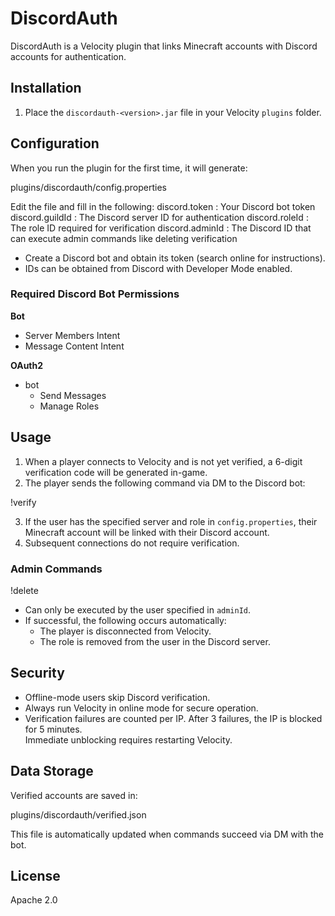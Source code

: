 # DiscordAuth
DiscordAuth is a Velocity plugin that links Minecraft accounts with Discord accounts for authentication.

## Installation
1. Place the `discordauth-<version>.jar` file in your Velocity `plugins` folder.

## Configuration
When you run the plugin for the first time, it will generate:

plugins/discordauth/config.properties

Edit the file and fill in the following:
discord.token : Your Discord bot token
discord.guildId : The Discord server ID for authentication
discord.roleId : The role ID required for verification
discord.adminId : The Discord ID that can execute admin commands like deleting verification

- Create a Discord bot and obtain its token (search online for instructions).  
- IDs can be obtained from Discord with Developer Mode enabled.

### Required Discord Bot Permissions
**Bot**
- Server Members Intent
- Message Content Intent

**OAuth2**
- bot
  - Send Messages
  - Manage Roles

## Usage
1. When a player connects to Velocity and is not yet verified, a 6-digit verification code will be generated in-game.
2. The player sends the following command via DM to the Discord bot:

!verify <verification code>

3. If the user has the specified server and role in `config.properties`, their Minecraft account will be linked with their Discord account.  
4. Subsequent connections do not require verification.

### Admin Commands
!delete <DiscordID>

- Can only be executed by the user specified in `adminId`.
- If successful, the following occurs automatically:
  - The player is disconnected from Velocity.
  - The role is removed from the user in the Discord server.

## Security
- Offline-mode users skip Discord verification.  
- Always run Velocity in online mode for secure operation.  
- Verification failures are counted per IP. After 3 failures, the IP is blocked for 5 minutes.  
  Immediate unblocking requires restarting Velocity.

## Data Storage
Verified accounts are saved in:

plugins/discordauth/verified.json

This file is automatically updated when commands succeed via DM with the bot.

## License
Apache 2.0